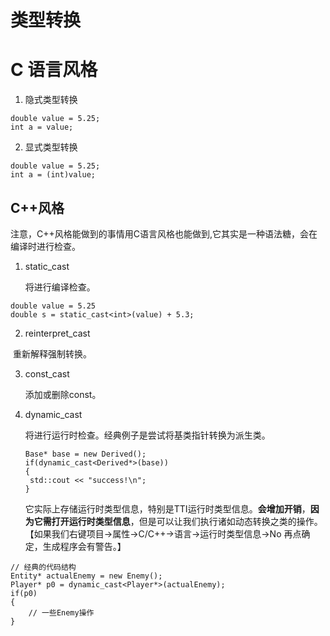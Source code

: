 # 类型转换

# C 语言风格

1. 隐式类型转换

```
double value = 5.25;
int a = value;
```

2. 显式类型转换

```
double value = 5.25;
int a = (int)value;
```



## C++风格

注意，C++风格能做到的事情用C语言风格也能做到,它其实是一种语法糖，会在编译时进行检查。

1. static_cast

   将进行编译检查。

```
double value = 5.25
double s = static_cast<int>(value) + 5.3;
```

2. reinterpret_cast

​	重新解释强制转换。

3. const_cast

   添加或删除const。

4. dynamic_cast

   将进行运行时检查。经典例子是尝试将基类指针转换为派生类。

   ```
   Base* base = new Derived();
   if(dynamic_cast<Derived*>(base))
   {
   	std::cout << "success!\n";
   }
   ```

   它实际上存储运行时类型信息，特别是TTI运行时类型信息。**会增加开销**，**因为它需打开运行时类型信息**，但是可以让我们执行诸如动态转换之类的操作。【如果我们右键项目->属性->C/C++->语言->运行时类型信息->No 再点确定，生成程序会有警告。】

```
// 经典的代码结构
Entity* actualEnemy = new Enemy();
Player* p0 = dynamic_cast<Player*>(actualEnemy);
if(p0)
{
	// 一些Enemy操作
}
```

